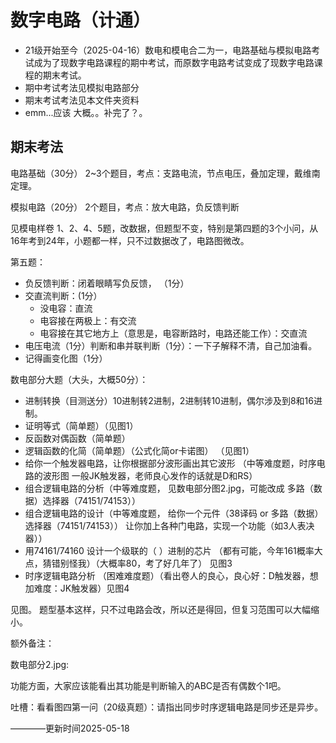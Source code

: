 # 数字电路（计通）
- 21级开始至今（2025-04-16）数电和模电合二为一，电路基础与模拟电路考试成为了现数字电路课程的期中考试，而原数字电路考试变成了现数字电路课程的期末考试。
- 期中考试考法见模拟电路部分
- 期末考试考法见本文件夹资料
- emm...应该 大概。。补完了？。


## 期末考法

电路基础（30分） 2~3个题目，考点：支路电流，节点电压，叠加定理，戴维南定理。

模拟电路（20分） 2个题目，考点：放大电路，负反馈判断

见模电样卷 1、2、4、5题，改数据，但题型不变，特别是第四题的3个小问，从16年考到24年，小题都一样，只不过数据改了，电路图微改。

第五题：
- 负反馈判断：闭着眼睛写负反馈，  （1分）
- 交直流判断：(1分）
    - 没电容：直流  
    - 电容接在两极上：有交流
    - 电容接在其它地方上（意思是，电容断路时，电路还能工作）：交直流
- 电压电流（1分）判断和串并联判断（1分）：一下子解释不清，自己加油看。
- 记得画变化图（1分）


数电部分大题（大头，大概50分）：

- 进制转换（目测送分）10进制转2进制，2进制转10进制，偶尔涉及到8和16进制。
- 证明等式（简单题）（见图1）
- 反函数对偶函数（简单题）
- 逻辑函数的化简（简单题）（公式化简or卡诺图） （见图1）
- 给你一个触发器电路，让你根据部分波形画出其它波形 （中等难度题，时序电路的波形图 一般JK触发器，老师良心发作的话就是D和RS）
- 组合逻辑电路的分析（中等难度题， 见数电部分图2.jpg，可能改成 多路（数据）选择器（74151/74153）） 
- 组合逻辑电路的设计（中等难度题， 给你一个元件（38译码 or 多路（数据）选择器（74151/74153）） 让你加上各种门电路，实现一个功能（如3人表决器））
- 用74161/74160 设计一个级联的（   ）进制的芯片 （都有可能，今年161概率大点，猜错别怪我）（大概率80，考了好几年了） 见图3
- 时序逻辑电路分析 （困难难度题）（看出卷人的良心，良心好：D触发器，想加难度：JK触发器）见图4


见图。
题型基本这样，只不过电路会改，所以还是得回，但复习范围可以大幅缩小。

额外备注：

数电部分2.jpg:

功能方面，大家应该能看出其功能是判断输入的ABC是否有偶数个1吧。

吐槽：看看图四第一问（20级真题）：请指出同步时序逻辑电路是同步还是异步。


————更新时间2025-05-18
